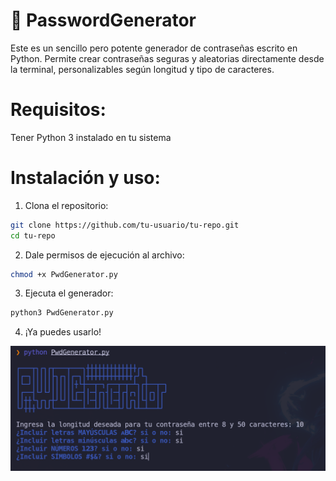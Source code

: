 # 🔐 PasswordGenerator
<p>Este es un sencillo pero potente generador de contraseñas escrito en Python. Permite crear contraseñas seguras y aleatorias directamente desde la terminal, personalizables según longitud y tipo de caracteres.</p>

# Requisitos:
Tener Python 3 instalado en tu sistema

# Instalación y uso:
1. Clona el repositorio:

```bash
git clone https://github.com/tu-usuario/tu-repo.git
cd tu-repo
```


2. Dale permisos de ejecución al archivo:

```bash
chmod +x PwdGenerator.py
```


3. Ejecuta el generador:

```bash
python3 PwdGenerator.py
```

4. ¡Ya puedes usarlo!

![captura-login](https://github.com/m4zpan1/PasswordGenerator/blob/main/pwd1.png)


